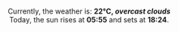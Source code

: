 <p  align="center"><br/>Currently, the weather is: <b> 22°C, <i>overcast clouds</i></b></br>Today, the sun rises at <b>05:55</b> and sets at <b>18:24</b>.</p>